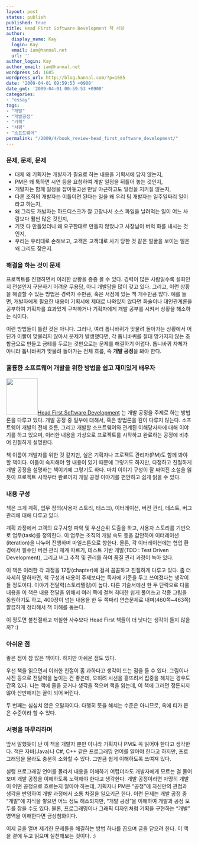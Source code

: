 ```yaml
---
layout: post
status: publish
published: true
title: Head First Software Development 책 서평
author:
  display_name: Kay
  login: Kay
  email: iam@hannal.net
  url: ''
author_login: Kay
author_email: iam@hannal.net
wordpress_id: 1685
wordpress_url: http://blog.hannal.com/?p=1685
date: '2009-04-01 09:59:53 +0900'
date_gmt: '2009-04-01 00:59:53 +0900'
categories:
- "essay"
tags:
- "개발"
- "개발공정"
- "기획"
- "서평"
- "소프트웨어"
permalink: "/2009/4/book_review-head_first_software_development/"
---
```

<h3>문제, 문제, 문제</h3>
<ul>
<li>대체 왜 기획자는 개발자가 필요로 하는 내용을 기획서에 담지 않는지,</li>
<li>PM은 왜 툭하면 시연 등을 요청하여 개발 일정을 뒤틀어 놓는 것인지,</li>
<li>개발자는 함께 일정을 잡아놓고선 만날 야근하고도 일정을 지키질 않는지,</li>
<li>다른 조직의 개발자는 이틀이면 된다는 일을 왜 우리 팀 개발자는 일주일짜리 일이라고 하는지,</li>
<li>왜 그리도 개발자는 하드디스크가 잘 고장나서 소스 파일을 날려먹는 일이 여느 사람보다 훨씬 많은 것인지,</li>
<li>기껏 다 만들었더니 왜 요구한대로 만들지 않았냐고 사장님이 버럭 화를 내시는 것인지,</li>
<li>우리는 우리대로 손해보고, 고객은 고객대로 사기 당한 것 같은 얼굴을 보이는 일은 왜 그리도 잦은지.</li>
</ul>
<h3>해결을 하는 것이 문제</h3>
<p>프로젝트를 진행하면서 이러한 상황을 종종 볼 수 있다. 경력이 많은 사람일수록 설화인지 전설인지 구분하기 어려운 무용담, 아니 개발담을 많이 갖고 있다. 그리고, 이런 상황을 해결할 수 있는 방법은 경력자 수만큼, 혹은 서점에 있는 책 개수만큼 많다. 예를 들면, 개발자에게 필요한 내용이 기획서에 제대로 나와있지 않다면 화술이나 대인관계론을 공부하여 기획자를 효과있게 구박하거나 기획자에게 개발 공부를 시켜서 상황을 해소하는 식이다.</p>
<p>이런 방법들이 틀린 것은 아니다. 그러나, 여러 톱니바퀴가 맞물려 돌아가는 상황에서 어딘가 이빨이 맞물리지 않아서 문제가 발생했다면, 각 톱니바퀴를 절대 망가지지 않는 초합금으로 만들고 금테를 두르는 것만으로는 문제를 해결하기 어렵다. 톱니바퀴 자체가 아니라 톱니바퀴가 맞물려 돌아가는 전체 흐름, 즉 <strong>개발 공정</strong>을 봐야 한다.</p>
<h3>훌륭한 소프트웨어 개발을 위한 방법을 쉽고 재미있게 배우자</h3>
<p><a href="http://www.aladdin.co.kr/shop/wproduct.aspx?ISBN=8979146221&amp;ttbkey=ttbloathing2023003&amp;COPYPaper=1"><img class="alignleft" title="Head First Software Development 책 표지" src="http://image.aladdin.co.kr/coveretc/book/coversum/8979146221_1.jpg" alt="" width="85" height="98" /></a><a href="http://www.aladdin.co.kr/shop/wproduct.aspx?ISBN=8979146221&amp;ttbkey=ttbloathing2023003&amp;COPYPaper=1">Head First Software Development</a> 는 개발 공정을 주제로 하는 방법론을 다루고 있다. 개발 공정 중 일부에 대해서, 혹은 방법론을 깊이 다루지 않는다. 소프트웨어 개발의 전체 흐름, 그리고 개발할 소프트웨어와 관계된 이해당사자에 대해 이야기를 하고 있으며, 이러한 내용을 가상으로 프로젝트를 시작하고 완료하는 공정에 비추어 친절하게 설명한다.</p>
<p>책 이름이 개발자를 위한 것 같지만, 실은 기획자나 프로젝트 관리자(PM)도 함께 봐야 할 책이다. 이들이 숙지해야 할 내용이 있기 때문에 그렇기도 하지만, 다정하고 친절하게 개발 공정을 설명하는 책이기에 그렇기도 하다. 마치 이야기 구성이 잘 짜여진 소설을 읽듯이 프로젝트 시작부터 완료까지 개발 공정 이야기를 편안하고 쉽게 읽을 수 있다.</p>
<h3>내용 구성</h3>
<p>책은 크게 계획, 업무 정의(사용자 스토리, 태스크), 이터레이션, 버전 관리, 테스트, 버그 관리에 대해 다루고 있다.</p>
<p>계획 과정에서 고객의 요구사항 파악 및 우선순위 도출을 하고, 사용자 스토리를 기반으로 업무(task)를 정의한다. 이 업무는 조직의 개발 속도 등을 감안하여 이터레이션(iteration)을 나누어 진행하며 마일스톤으로 향한다. 물론, 각 이터레이션에는 협업 환경에서 필수인 버전 관리 체계 따르기, 테스트 기반 개발(TDD : Test Driven Development), 그리고 버그 추적 및 관리를 하여 품질 관리 과정이 녹아 있다.</p>
<p>이 책은 이러한 각 과정을 12장(chapter)에 걸쳐 꼼꼼하고 친절하게 다루고 있다. 좀 더 자세히 말하자면, 책 구성과 내용이 주제보다는 독자에 기준을 두고 쓰여졌다는 생각이 들 정도이다. 이야기 전달력(스토리텔링)이 높다. 다른 기술서에선 한 두 단락으로 다룰 내용을 이 책은 내용 전달을 위해서 여러 쪽에 걸쳐 최대한 쉽게 풀어쓰고 각종 그림을 동원하기도 하고, 400장이 넘는 내용을 한 두 쪽짜리 연습문제로 내며(460쪽~463쪽) 깔끔하게 정리해서 책 이해를 돕는다.</p>
<p>이 정도면 불친절하고 꺼칠한 사수보다 Head First 책들이 더 낫다는 생각이 들지 않을까? :)</p>
<h3>아쉬운 점</h3>
<p>좋은 점이 참 많은 책이다. 하지만 아쉬운 점도 있다.</p>
<p>우선 책을 읽으면서 이러한 친절이 좀 과하다고 생각이 드는 점을 들 수 있다. 그림이나 사진 등으로 전달력을 높이는 건 좋은데, 오히려 시선을 흩뜨려서 집중을 해치는 경우도 간혹 있다. 나는 책에 줄을 긋거나 생각을 적으며 책을 읽는데, 이 책에 그러면 정돈되지 않아 산만해지는 꼴이 되어 버린다.</p>
<p>두 번째는 심심치 않은 오탈자이다. 다행히 뜻을 해치는 수준은 아니므로, 옥에 티가 뭍은 수준이라 할 수 있다.</p>
<h3>서평을 마무리하며</h3>
<p>앞서 말했듯이 난 이 책을 개발자 뿐만 아니라 기획자나 PM도 꼭 읽어야 한다고 생각한다. 책은 자바(Java)나 C#, C++ 같은 프로그래밍 언어를 알아야 한다고 하지만, 프로그래밍을 몰라도 충분히 소화할 수 있다. 그만큼 쉽게 이해하도록 쓰여져 있다.</p>
<p>설령 프로그래밍 언어를 몰라서 내용을 이해하기 어렵더라도 개발자에게 모르는 걸 물어보며 개발 공정을 이해하도록 노력해야 한다고 생각한다. 개발 공정이라면 마땅히 개발이 어떤 공정으로 흐르는지 알아야 하는데, 기획자나 PM은 “공정”에 자신만의 관점과 생각을 반영하여 개발 과정에서 소통 차질을 일으키곤 한다. 이런 문제는 개발 공정 중 “개발”에 지식을 쌓으면 어느 정도 해소되지만, “개발 공정”을 이해하여 개발과 공정 모두를 잡을 수도 있다. 물론, 프로그래밍이나 그래픽 디자인처럼 기획을 구현하는 “개발” 영역을 이해한다면 금상첨화이다.</p>
<p>이제 글을 열며 제기한 문제들을 해결하는 방법 하나를 꼽으며 글을 닫으려 한다. 이 책을 곁에 두고 읽으며 실천해보는 것이다. :)</p>
